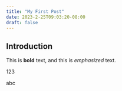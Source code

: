 ```yaml
---
title: "My First Post"
date: 2023-2-25T09:03:20-08:00
draft: false
---
```


## Introduction

This is **bold** text, and this is *emphasized* text.

123

abc
